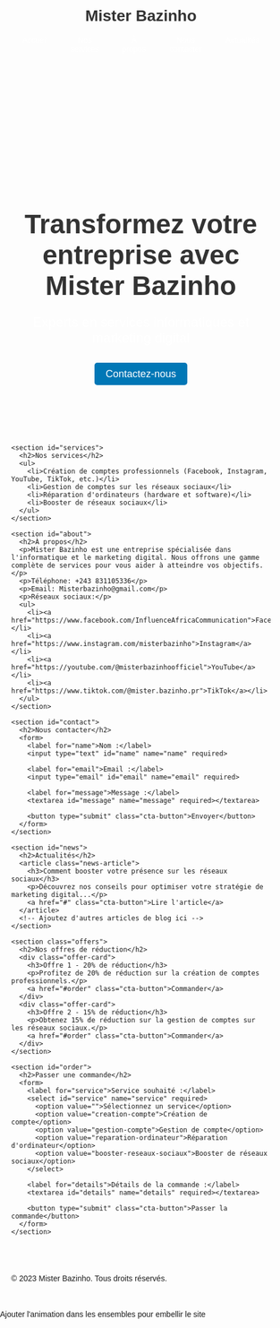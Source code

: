 

<!DOCTYPE html>
<html lang="fr">
<head>
  <meta charset="UTF-8">
  <meta name="viewport" content="width=device-width, initial-scale=1.0">
  <title>Mister Bazinho - Services Informatiques et Marketing Digital</title>
  <style>
    /* Styles CSS de base */
    body {
      font-family: Arial, sans-serif;
      margin: 0;
      padding: 0;
    }
    header, main, footer {
      padding: 20px;
    }
    h1, h2, h3 {
      color: #333;
    }
    a {
      color: #007bff;
      text-decoration: none;
    }
    a:hover {
      text-decoration: underline;
    }
    
    /* Styles personnalisés */
    header {
      background-color: #0077b6;
      color: #fff;
      display: flex;
      justify-content: space-between;
      align-items: center;
    }
    nav ul {
      display: flex;
      justify-content: center;
      list-style-type: none;
      padding: 0;
    }
    nav li {
      margin: 0 20px;
    }
    nav a {
      color: #fff;
    }
    .hero {
      background-image: url('hero-image.jpg');
      background-size: cover;
      background-position: center;
      color: #fff;
      padding: 100px 20px;
      text-align: center;
    }
    .hero h1 {
      font-size: 48px;
      margin-bottom: 20px;
    }
    .hero p {
      font-size: 24px;
      margin-bottom: 40px;
    }
    .cta-button {
      background-color: #0077b6;
      border: none;
      border-radius: 5px;
      color: #fff;
      cursor: pointer;
      font-size: 18px;
      padding: 10px 20px;
      transition: background-color 0.3s ease;
    }
    .cta-button:hover {
      background-color: #005b8f;
    }
    .offers {
      background-color: #f2f2f2;
      padding: 40px 20px;
      text-align: center;
    }
    .offers h2 {
      margin-bottom: 20px;
    }
    .offer-card {
      background-color: #fff;
      border-radius: 5px;
      box-shadow: 0 2px 5px rgba(0, 0, 0, 0.1);
      margin-bottom: 20px;
      padding: 20px;
    }
    .offer-card h3 {
      margin-top: 0;
    }
    .offer-card p {
      margin-bottom: 20px;
    }
    .news {
      padding: 40px 20px;
    }
    .news h2 {
      margin-bottom: 20px;
    }
    .news-article {
      margin-bottom: 40px;
    }
    .news-article h3 {
      margin-top: 0;
    }
  </style>
</head>
<body>
  <header>
    <h1>Mister Bazinho</h1>
    <nav>
      <ul>
        <li><a href="#home">Accueil</a></li>
        <li><a href="#services">Nos services</a></li>
        <li><a href="#about">À propos</a></li>
        <li><a href="#contact">Nous contacter</a></li>
        <li><a href="#news">Actualités</a></li>
      </ul>
    </nav>
  </header>

  <main>
    <section id="home" class="hero">
      <h1>Transformez votre entreprise avec Mister Bazinho</h1>
      <p>Experts en services informatiques et marketing digital</p>
      <a href="#contact" class="cta-button">Contactez-nous</a>
    </section>

    <section id="services">
      <h2>Nos services</h2>
      <ul>
        <li>Création de comptes professionnels (Facebook, Instagram, YouTube, TikTok, etc.)</li>
        <li>Gestion de comptes sur les réseaux sociaux</li>
        <li>Réparation d'ordinateurs (hardware et software)</li>
        <li>Booster de réseaux sociaux</li>
      </ul>
    </section>

    <section id="about">
      <h2>À propos</h2>
      <p>Mister Bazinho est une entreprise spécialisée dans l'informatique et le marketing digital. Nous offrons une gamme complète de services pour vous aider à atteindre vos objectifs.</p>
      <p>Téléphone: +243 831105336</p>
      <p>Email: Misterbazinho@gmail.com</p>
      <p>Réseaux sociaux:</p>
      <ul>
        <li><a href="https://www.facebook.com/InfluenceAfricaCommunication">Facebook</a></li>
        <li><a href="https://www.instagram.com/misterbazinho">Instagram</a></li>
        <li><a href="https://youtube.com/@misterbazinhoofficiel">YouTube</a></li>
        <li><a href="https://www.tiktok.com/@mister.bazinho.pr">TikTok</a></li>
      </ul>
    </section>

    <section id="contact">
      <h2>Nous contacter</h2>
      <form>
        <label for="name">Nom :</label>
        <input type="text" id="name" name="name" required>

        <label for="email">Email :</label>
        <input type="email" id="email" name="email" required>

        <label for="message">Message :</label>
        <textarea id="message" name="message" required></textarea>

        <button type="submit" class="cta-button">Envoyer</button>
      </form>
    </section>

    <section id="news">
      <h2>Actualités</h2>
      <article class="news-article">
        <h3>Comment booster votre présence sur les réseaux sociaux</h3>
        <p>Découvrez nos conseils pour optimiser votre stratégie de marketing digital...</p>
        <a href="#" class="cta-button">Lire l'article</a>
      </article>
      <!-- Ajoutez d'autres articles de blog ici -->
    </section>

    <section class="offers">
      <h2>Nos offres de réduction</h2>
      <div class="offer-card">
        <h3>Offre 1 - 20% de réduction</h3>
        <p>Profitez de 20% de réduction sur la création de comptes professionnels.</p>
        <a href="#order" class="cta-button">Commander</a>
      </div>
      <div class="offer-card">
        <h3>Offre 2 - 15% de réduction</h3>
        <p>Obtenez 15% de réduction sur la gestion de comptes sur les réseaux sociaux.</p>
        <a href="#order" class="cta-button">Commander</a>
      </div>
    </section>

    <section id="order">
      <h2>Passer une commande</h2>
      <form>
        <label for="service">Service souhaité :</label>
        <select id="service" name="service" required>
          <option value="">Sélectionnez un service</option>
          <option value="creation-compte">Création de compte</option>
          <option value="gestion-compte">Gestion de compte</option>
          <option value="reparation-ordinateur">Réparation d'ordinateur</option>
          <option value="booster-reseaux-sociaux">Booster de réseaux sociaux</option>
        </select>

        <label for="details">Détails de la commande :</label>
        <textarea id="details" name="details" required></textarea>

        <button type="submit" class="cta-button">Passer la commande</button>
      </form>
    </section>
  </main>

  <footer>
    <p>&copy; 2023 Mister Bazinho. Tous droits réservés.</p>
  </footer>

  <script>
    // Ajout de la fonctionnalité de formulaire (optionnel)
    document.querySelector('form').addEventListener('submit', function(event) {
      event.preventDefault();
      // Traitement du formulaire ici
      console.log('Formulaire envoyé !');
    });
  </script>
</body>
</html>

Ajouter l'animation dans les ensembles pour embellir le site 

